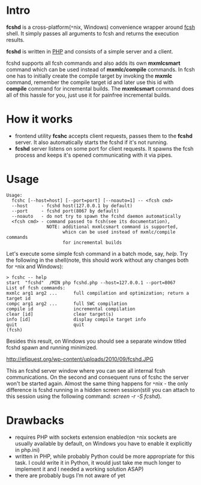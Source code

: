 # Intro #

**fcshd** is a cross-platform(`*`nix, Windows) convenience wrapper around [fcsh](http://livedocs.adobe.com/flex/3/html/compilers_32.html#190522) shell. It simply passes all arguments to fcsh and returns the execution results.

**fcshd** is written in [PHP](http://php.net) and consists of a simple server and a client.

fcshd supports all fcsh commands and also adds its own **mxmlcsmart** command which can be used instead of **mxmlc/compile** commands. In fcsh one has to initially create the compile target by invoking the **mxmlc** command, remember the compile target id and later use this id with **compile** command for incremental builds. The **mxmlcsmart** command does all of this hassle for you, just use it for painfree incremental builds.

# How it works #

  * frontend utility **fcshc** accepts client requests, passes them to the **fcshd** server. It also automatically starts the fcshd if it's not running.
  * **fcshd** server listens on some port for client requests. It spawns the fcsh process and keeps it's opened communicating with it via pipes.

# Usage #

```
Usage:
  fcshc [--host=host] [--port=port] [--noauto=1] -- <fcsh cmd>
  --host     - fcshd host(127.0.0.1 by default)
  --port     - fcshd port(8067 by default)
  --noauto   - do not try to spawn the fcshd daemon automatically
  <fcsh cmd> - command passed to fcsh(see its documentation),
               NOTE: additional mxmlcsmart command is supported,
                     whicn can be used instead of mxmlc/compile commands
                     for incremental builds
```

Let's execute some simple fcsh command in a batch mode, say, _help_. Try the following in the shell(note, this should work without any changes both for `*`nix and Windows):

```
> fcshc -- help
start  "fcshd"  /MIN php fcshd.php --host=127.0.0.1 --port=8067
List of fcsh commands:
mxmlc arg1 arg2 ...      full compilation and optimization; return a target id
compc arg1 arg2 ...      full SWC compilation
compile id               incremental compilation
clear [id]               clear target(s)
info [id]                display compile target info
quit                     quit
(fcsh)
```

Besides this result, on Windows you should see a separate window titled fcshd spawn and running minimized.

http://efiquest.org/wp-content/uploads/2010/09/fcshd.JPG

This an fcshd server window where you can see all internal fcsh communications. On the second and consequent runs of fcshc the server won't be started again. Almost the same thing happens for `*`nix - the only difference is fcshd running in a hidden screen session(still you can attach to this session using the following command: _screen -r -S fcshd_).

# Drawbacks #

  * requires PHP with sockets extension enabled(on `*`nix sockets are usually available by default, on Windows you have to enable it explicitly in php.ini)
  * written in PHP, while probably Python could be more appropriate for this task. I could write it in Python, it would just take me much longer to implement it and I needed a working solution ASAP)
  * there are probably bugs I’m not aware of yet